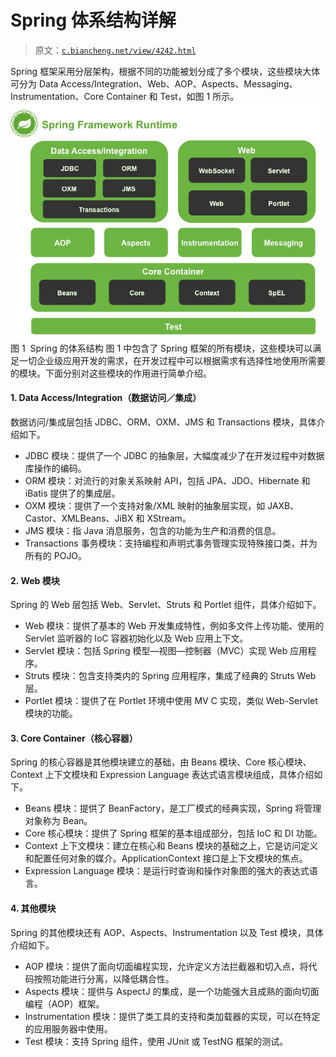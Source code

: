 # Spring 体系结构详解

> 原文：[`c.biancheng.net/view/4242.html`](http://c.biancheng.net/view/4242.html)

Spring 框架采用分层架构，根据不同的功能被划分成了多个模块，这些模块大体可分为 Data Access/Integration、Web、AOP、Aspects、Messaging、Instrumentation、Core Container 和 Test，如图 1 所示。![Spring 的体系结构](img/a36d0e1c8ebbcfd57305897af40266b7.png)
图 1  Spring 的体系结构
图 1 中包含了 Spring 框架的所有模块，这些模块可以满足一切企业级应用开发的需求，在开发过程中可以根据需求有选择性地使用所需要的模块。下面分别对这些模块的作用进行简单介绍。

#### 1\. Data Access/Integration（数据访问／集成）

数据访问/集成层包括 JDBC、ORM、OXM、JMS 和 Transactions 模块，具体介绍如下。

*   JDBC 模块：提供了一个 JDBC 的抽象层，大幅度减少了在开发过程中对数据库操作的编码。
*   ORM 模块：对流行的对象关系映射 API，包括 JPA、JDO、Hibernate 和 iBatis 提供了的集成层。
*   OXM 模块：提供了一个支持对象/XML 映射的抽象层实现，如 JAXB、Castor、XMLBeans、JiBX 和 XStream。
*   JMS 模块：指 Java 消息服务，包含的功能为生产和消费的信息。
*   Transactions 事务模块：支持编程和声明式事务管理实现特殊接口类，并为所有的 POJO。

#### 2\. Web 模块

Spring 的 Web 层包括 Web、Servlet、Struts 和 Portlet 组件，具体介绍如下。

*   Web 模块：提供了基本的 Web 开发集成特性，例如多文件上传功能、使用的 Servlet 监听器的 IoC 容器初始化以及 Web 应用上下文。
*   Servlet 模块：包括 Spring 模型—视图—控制器（MVC）实现 Web 应用程序。
*   Struts 模块：包含支持类内的 Spring 应用程序，集成了经典的 Struts Web 层。
*   Portlet 模块：提供了在 Portlet 环境中使用 MV C 实现，类似 Web-Servlet 模块的功能。

#### 3\. Core Container（核心容器）

Spring 的核心容器是其他模块建立的基础，由 Beans 模块、Core 核心模块、Context 上下文模块和 Expression Language 表达式语言模块组成，具体介绍如下。

*   Beans 模块：提供了 BeanFactory，是工厂模式的经典实现，Spring 将管理对象称为 Bean。
*   Core 核心模块：提供了 Spring 框架的基本组成部分，包括 IoC 和 DI 功能。
*   Context 上下文模块：建立在核心和 Beans 模块的基础之上，它是访问定义和配置任何对象的媒介。ApplicationContext 接口是上下文模块的焦点。
*   Expression Language 模块：是运行时查询和操作对象图的强大的表达式语言。

#### 4\. 其他模块

Spring 的其他模块还有 AOP、Aspects、Instrumentation 以及 Test 模块，具体介绍如下。

*   AOP 模块：提供了面向切面编程实现，允许定义方法拦截器和切入点，将代码按照功能进行分离，以降低耦合性。
*   Aspects 模块：提供与 AspectJ 的集成，是一个功能强大且成熟的面向切面编程（AOP）框架。
*   Instrumentation 模块：提供了类工具的支持和类加载器的实现，可以在特定的应用服务器中使用。
*   Test 模块：支持 Spring 组件，使用 JUnit 或 TestNG 框架的测试。
